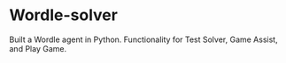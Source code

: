 # Wordle-solver

Built a Wordle agent in Python. Functionality for Test Solver, Game Assist, and Play Game. 
